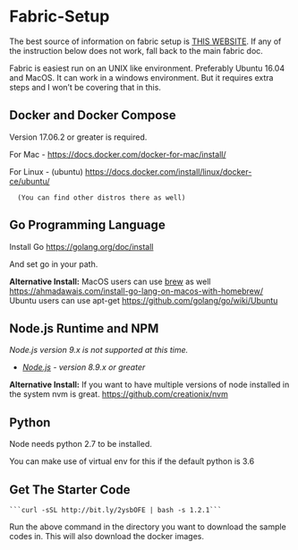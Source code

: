 # Fabric-Setup
The best source of information on fabric setup is [THIS WEBSITE](https://hyperledger-fabric.readthedocs.io). If any of the instruction below does not work, fall back to the main fabric doc.

Fabric is easiest run on an UNIX like environment. Preferably Ubuntu 16.04 and MacOS. 
It can work in a windows environment. But it requires extra steps and I won’t be covering that in this.


## **Docker and Docker Compose**

Version 17.06.2 or greater is required. 

For Mac - https://docs.docker.com/docker-for-mac/install/

For Linux - (ubuntu) https://docs.docker.com/install/linux/docker-ce/ubuntu/ 

      (You can find other distros there as well)


## **Go Programming Language**

Install Go https://golang.org/doc/install

And set go in your path. 

**Alternative Install:**
MacOS users can use [brew](https://brew.sh/) as well https://ahmadawais.com/install-go-lang-on-macos-with-homebrew/
Ubuntu users can use apt-get https://github.com/golang/go/wiki/Ubuntu



## **Node.js Runtime and NPM**

*Node.js version 9.x is not supported at this time.*

- [*Node.js*](https://nodejs.org/en/download/) *- version 8.9.x or greater*


**Alternative Install:**
If you want to have multiple versions of node installed in the system nvm is great. 
https://github.com/creationix/nvm


## **Python**

Node needs python 2.7 to be installed. 

You can make use of virtual env for this if the default python is 3.6


## Get The Starter Code
    ```curl -sSL http://bit.ly/2ysbOFE | bash -s 1.2.1```

Run the above command in the directory you want to download the sample codes in. 
This will also download the docker images.

